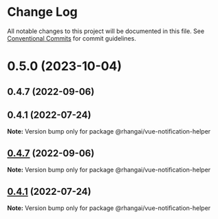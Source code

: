 # Change Log

All notable changes to this project will be documented in this file.
See [Conventional Commits](https://conventionalcommits.org) for commit guidelines.

# 0.5.0 (2023-10-04)



## 0.4.7 (2022-09-06)



## 0.4.1 (2022-07-24)

**Note:** Version bump only for package @rhangai/vue-notification-helper





## [0.4.7](https://github.com/rhangai/node-web-packages/compare/v0.4.6...v0.4.7) (2022-09-06)

**Note:** Version bump only for package @rhangai/vue-notification-helper





## [0.4.1](https://github.com/rhangai/node-web-packages/compare/v0.4.0...v0.4.1) (2022-07-24)

**Note:** Version bump only for package @rhangai/vue-notification-helper
